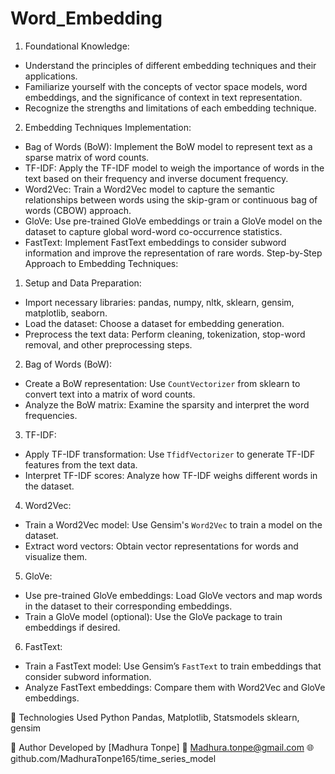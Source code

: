 # Word_Embedding
1. Foundational Knowledge:
- Understand the principles of different embedding techniques and their applications.
- Familiarize yourself with the concepts of vector space models, word embeddings, and the
significance of context in text representation.
- Recognize the strengths and limitations of each embedding technique.
2. Embedding Techniques Implementation:
- Bag of Words (BoW): Implement the BoW model to represent text as a sparse matrix of word
counts.
- TF-IDF: Apply the TF-IDF model to weigh the importance of words in the text based on their
frequency and inverse document frequency.
- Word2Vec: Train a Word2Vec model to capture the semantic relationships between words
using the skip-gram or continuous bag of words (CBOW) approach.
- GloVe: Use pre-trained GloVe embeddings or train a GloVe model on the dataset to capture
global word-word co-occurrence statistics.
- FastText: Implement FastText embeddings to consider subword information and improve the
representation of rare words.
Step-by-Step Approach to Embedding Techniques:
1. Setup and Data Preparation:
- Import necessary libraries: pandas, numpy, nltk, sklearn, gensim, matplotlib, seaborn.
- Load the dataset: Choose a dataset for embedding generation.
- Preprocess the text data: Perform cleaning, tokenization, stop-word removal, and other
preprocessing steps.
2. Bag of Words (BoW):
- Create a BoW representation: Use `CountVectorizer` from sklearn to convert text into a
matrix of word counts.
- Analyze the BoW matrix: Examine the sparsity and interpret the word frequencies.
3. TF-IDF:
- Apply TF-IDF transformation: Use `TfidfVectorizer` to generate TF-IDF features from the text
data.
- Interpret TF-IDF scores: Analyze how TF-IDF weighs different words in the dataset.
4. Word2Vec:
- Train a Word2Vec model: Use Gensim's `Word2Vec` to train a model on the dataset.
- Extract word vectors: Obtain vector representations for words and visualize them.
5. GloVe:
- Use pre-trained GloVe embeddings: Load GloVe vectors and map words in the dataset to
their corresponding embeddings.
- Train a GloVe model (optional): Use the GloVe package to train embeddings if desired.
6. FastText:
- Train a FastText model: Use Gensim’s `FastText` to train embeddings that consider subword
information.
- Analyze FastText embeddings: Compare them with Word2Vec and GloVe embeddings.

🧰 Technologies Used
Python
Pandas, Matplotlib, Statsmodels
sklearn, gensim

👤 Author
Developed by [Madhura Tonpe] 📧 Madhura.tonpe@gmail.com 🌐 github.com/MadhuraTonpe165/time_series_model

